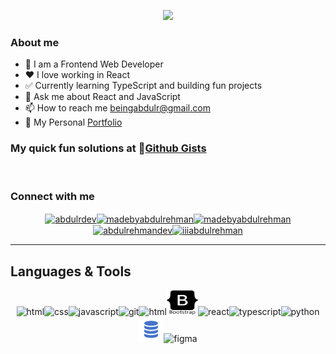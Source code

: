<p align="center">
    <img src="https://readme-typing-svg.demolab.com/?font=Fira+Code&pause=500&color=FFFFFF&center=true&vCenter=true&width=435&lines=Frontend+Web+Developer;Always+learning+new+things&pause=1000&size=22" />
</p>

### About me

- 💼 I am a Frontend Web Developer
- ❤️ I love working in React
- ✅ Currently learning TypeScript and building fun projects
- 💬 Ask me about React and JavaScript
- 📫 How to reach me beingabdulr@gmail.com
- 🎯 My Personal [Portfolio](https://abdulrehmandev.github.io/)


### My quick fun solutions at 🔗[Github Gists](https://gist.github.com/abdulrehmandev)

<br>

### Connect with me

<p align="center"><a href="https://linkedin.com/in/abdulrdev" target="blank"><img align="center" src="https://raw.githubusercontent.com/rahuldkjain/github-profile-readme-generator/master/src/images/icons/Social/linked-in-alt.svg" alt="abdulrdev" height="30" width="40" /></a><a href="https://www.behance.net/madebyabdulrehman" target="blank"><img align="center" src="https://raw.githubusercontent.com/rahuldkjain/github-profile-readme-generator/master/src/images/icons/Social/behance.svg" alt="madebyabdulrehman" height="35" width="40" /></a><a href="https://dribbble.com/madebyabdulrehman" target="blank"><img align="center" src="https://raw.githubusercontent.com/rahuldkjain/github-profile-readme-generator/master/src/images/icons/Social/dribbble.svg" alt="madebyabdulrehman" height="32" width="40" /></a><a href="https://codepen.io/abdulrehmandev" target="blank"><img align="center" src="https://raw.githubusercontent.com/rahuldkjain/github-profile-readme-generator/master/src/images/icons/Social/codepen.svg" alt="abdulrehmandev" height="34" width="40" /></a><a href="https://twitter.com/iiiabdulrehman" target="blank"><img align="center" src="https://raw.githubusercontent.com/rahuldkjain/github-profile-readme-generator/master/src/images/icons/Social/twitter.svg" alt="iiiabdulrehman" height="35" width="40" /></a></p>


---


## Languages & Tools
<div align="center"><img height="40" width="50" alt="html" src="https://raw.githubusercontent.com/rahuldkjain/github-profile-readme-generator/master/src/images/icons/FrontendDevelopment/html.svg"><img height="40" width="50" alt="css" src="https://raw.githubusercontent.com/rahuldkjain/github-profile-readme-generator/master/src/images/icons/FrontendDevelopment/css.svg"><img height="40" width="50" alt="javascript" src="https://raw.githubusercontent.com/rahuldkjain/github-profile-readme-generator/master/src/images/icons/ProgrammingLanguages/javascript.svg"><img src="https://www.vectorlogo.zone/logos/git-scm/git-scm-icon.svg" alt="git" height="40" width="50"/><img height="40" width="50" alt="html" src="https://raw.githubusercontent.com/rahuldkjain/github-profile-readme-generator/master/src/images/icons/FrontendDevelopment/tailwind.svg"><img src="https://raw.githubusercontent.com/devicons/devicon/master/icons/bootstrap/bootstrap-plain-wordmark.svg" alt="bootstrap" height="40" width="50"/><img height="40" width="50" alt="react" src="https://raw.githubusercontent.com/rahuldkjain/github-profile-readme-generator/master/src/images/icons/FrontendDevelopment/reactjs.svg"><img height="40" width="50" alt="typescript" src="https://raw.githubusercontent.com/rahuldkjain/github-profile-readme-generator/master/src/images/icons/ProgrammingLanguages/typescript.svg"><img height="40" width="50" alt="python" src="https://raw.githubusercontent.com/rahuldkjain/github-profile-readme-generator/master/src/images/icons/ProgrammingLanguages/python.svg"><img height="40" width="40" alt="sql" src="https://raw.githubusercontent.com/github/explore/80688e429a7d4ef2fca1e82350fe8e3517d3494d/topics/sql/sql.png"><img src="https://www.vectorlogo.zone/logos/figma/figma-icon.svg" alt="figma" height="40" width="50"/></div>

